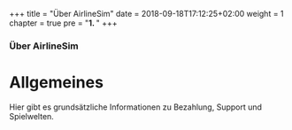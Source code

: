 ﻿+++
title = "Über AirlineSim"
date = 2018-09-18T17:12:25+02:00
weight = 1
chapter = true
pre = "<b>1. </b>"
+++

### Über AirlineSim

# Allgemeines

Hier gibt es grundsätzliche Informationen zu Bezahlung, Support und Spielwelten.